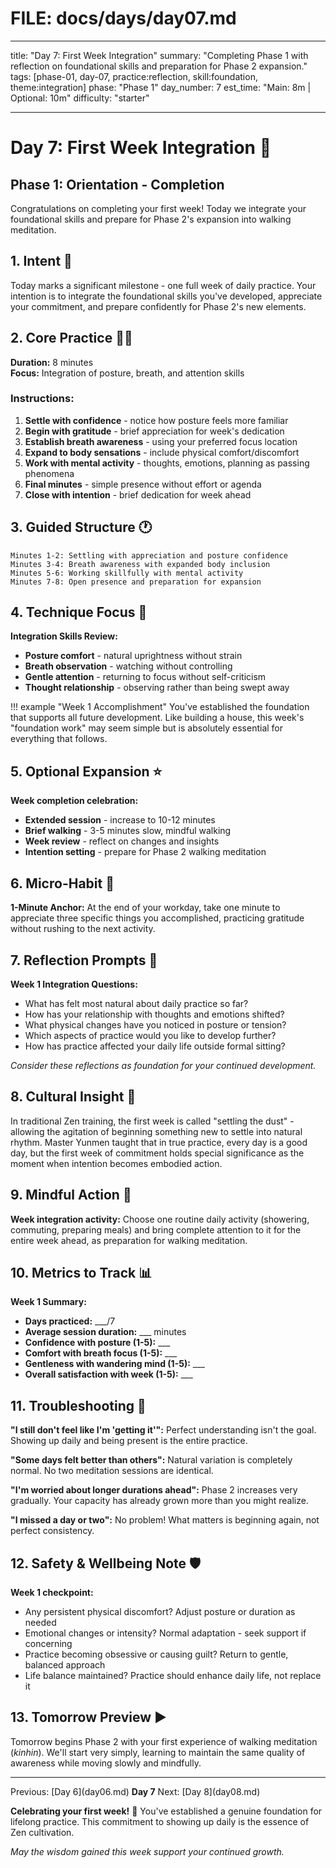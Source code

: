 # FILE: docs/days/day07.md

---

title: "Day 7: First Week Integration"
summary: "Completing Phase 1 with reflection on foundational skills and preparation for Phase 2 expansion."
tags: [phase-01, day-07, practice:reflection, skill:foundation, theme:integration]
phase: "Phase 1"
day_number: 7
est_time: "Main: 8m | Optional: 10m"
difficulty: "starter"

---

# Day 7: First Week Integration :herb:

<div class="phase-banner">
<h2>Phase 1: Orientation - Completion</h2>
<p>Congratulations on completing your first week! Today we integrate your foundational skills and prepare for Phase 2's expansion into walking meditation.</p>
</div>

## 1. Intent :dart:

Today marks a significant milestone - one full week of daily practice. Your intention is to integrate the foundational skills you've developed, appreciate your commitment, and prepare confidently for Phase 2's new elements.

## 2. Core Practice 🧘‍♂️

**Duration:** 8 minutes  
**Focus:** Integration of posture, breath, and attention skills

### Instructions:

1. **Settle with confidence** - notice how posture feels more familiar
2. **Begin with gratitude** - brief appreciation for week's dedication
3. **Establish breath awareness** - using your preferred focus location
4. **Expand to body sensations** - include physical comfort/discomfort
5. **Work with mental activity** - thoughts, emotions, planning as passing phenomena
6. **Final minutes** - simple presence without effort or agenda
7. **Close with intention** - brief dedication for week ahead

## 3. Guided Structure :clock1:

```
Minutes 1-2: Settling with appreciation and posture confidence
Minutes 3-4: Breath awareness with expanded body inclusion
Minutes 5-6: Working skillfully with mental activity
Minutes 7-8: Open presence and preparation for expansion
```

## 4. Technique Focus :microscope:

**Integration Skills Review:**

-   **Posture comfort** - natural uprightness without strain
-   **Breath observation** - watching without controlling
-   **Gentle attention** - returning to focus without self-criticism
-   **Thought relationship** - observing rather than being swept away

!!! example "Week 1 Accomplishment"
You've established the foundation that supports all future development. Like building a house, this week's "foundation work" may seem simple but is absolutely essential for everything that follows.

## 5. Optional Expansion :star:

**Week completion celebration:**

-   **Extended session** - increase to 10-12 minutes
-   **Brief walking** - 3-5 minutes slow, mindful walking
-   **Week review** - reflect on changes and insights
-   **Intention setting** - prepare for Phase 2 walking meditation

## 6. Micro-Habit :repeat:

**1-Minute Anchor:** At the end of your workday, take one minute to appreciate three specific things you accomplished, practicing gratitude without rushing to the next activity.

## 7. Reflection Prompts :thought_balloon:

**Week 1 Integration Questions:**

-   What has felt most natural about daily practice so far?
-   How has your relationship with thoughts and emotions shifted?
-   What physical changes have you noticed in posture or tension?
-   Which aspects of practice would you like to develop further?
-   How has practice affected your daily life outside formal sitting?

_Consider these reflections as foundation for your continued development._

## 8. Cultural Insight :cherry_blossom:

<div class="cultural-insight">
In traditional Zen training, the first week is called "settling the dust" - allowing the agitation of beginning something new to settle into natural rhythm. Master Yunmen taught that in true practice, every day is a good day, but the first week of commitment holds special significance as the moment when intention becomes embodied action.
</div>

## 9. Mindful Action :footprints:

**Week integration activity:** Choose one routine daily activity (showering, commuting, preparing meals) and bring complete attention to it for the entire week ahead, as preparation for walking meditation.

## 10. Metrics to Track :bar_chart:

**Week 1 Summary:**

-   **Days practiced:** \_\_\_/7
-   **Average session duration:** \_\_\_ minutes
-   **Confidence with posture (1-5):** \_\_\_
-   **Comfort with breath focus (1-5):** \_\_\_
-   **Gentleness with wandering mind (1-5):** \_\_\_
-   **Overall satisfaction with week (1-5):** \_\_\_

## 11. Troubleshooting :wrench:

**"I still don't feel like I'm 'getting it'":** Perfect understanding isn't the goal. Showing up daily and being present is the entire practice.

**"Some days felt better than others":** Natural variation is completely normal. No two meditation sessions are identical.

**"I'm worried about longer durations ahead":** Phase 2 increases very gradually. Your capacity has already grown more than you might realize.

**"I missed a day or two":** No problem! What matters is beginning again, not perfect consistency.

## 12. Safety & Wellbeing Note :shield:

**Week 1 checkpoint:**

-   Any persistent physical discomfort? Adjust posture or duration as needed
-   Emotional changes or intensity? Normal adaptation - seek support if concerning
-   Practice becoming obsessive or causing guilt? Return to gentle, balanced approach
-   Life balance maintained? Practice should enhance daily life, not replace it

## 13. Tomorrow Preview :arrow_forward:

Tomorrow begins Phase 2 with your first experience of walking meditation (_kinhin_). We'll start very simply, learning to maintain the same quality of awareness while moving slowly and mindfully.

---

<div class="day-nav">
<span>Previous: [Day 6](day06.md)</span>
<span><strong>Day 7</strong></span>
<span>Next: [Day 8](day08.md)</span>
</div>

**Celebrating your first week!** :tada: You've established a genuine foundation for lifelong practice. This commitment to showing up daily is the essence of Zen cultivation.

_May the wisdom gained this week support your continued growth._
